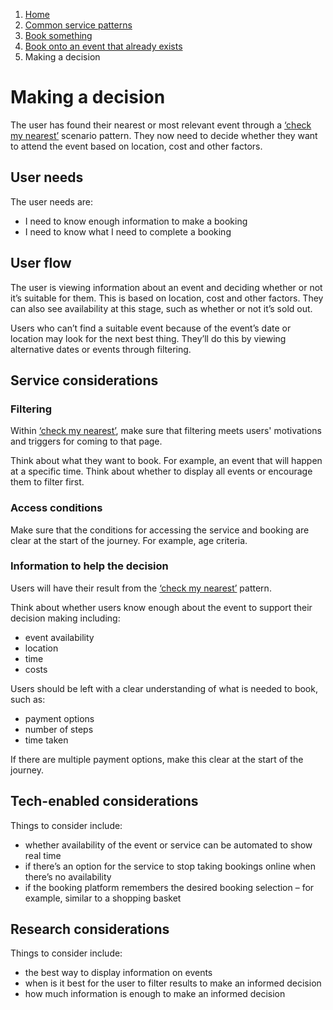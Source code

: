 1.  [Home](/docs/core/contents)
2.	[Common service patterns](/docs/documentation/core/common-service-patterns/overview)
3.  [Book something](/docs/documentation/core/common-service-patterns/service-patterns/book-something/overview.md)
4.  [Book onto an event that already exists](/docs/documentation/core/common-service-patterns/service-patterns/book-something/book-onto-an-event-that-already-exists/overview)
5.  Making a decision

# Making a decision
The user has found their nearest or most relevant event through a [‘check my nearest’](/docs/documentation/core/common-service-patterns/service-patterns/check-something/check-my-nearest/overview) scenario pattern. They now need to decide whether they want to attend the event based on location, cost and other factors. 

## User needs

The user needs are:

* I need to know enough information to make a booking
* I need to know what I need to complete a booking

## User flow

The user is viewing information about an event and deciding whether or not it’s suitable for them. This is based on location, cost and other factors. They can also see availability at this stage, such as whether or not it’s sold out.

Users who can’t find a suitable event because of the event’s date or location may look for the next best thing. They’ll do this by viewing alternative dates or events through filtering. 

## Service considerations

### Filtering

Within [‘check my nearest’](/docs/documentation/core/common-service-patterns/service-patterns/check-something/check-my-nearest/overview), make sure that filtering meets users' motivations and triggers for coming to that page.

Think about what they want to book. For example, an event that will happen at a specific time. Think about whether to display all events or encourage them to filter first.

### Access conditions

Make sure that the conditions for accessing the service and booking are clear at the start of the journey. For example, age criteria.

### Information to help the decision

Users will have their result from the [‘check my nearest’](/docs/documentation/core/common-service-patterns/service-patterns/check-something/check-my-nearest/overview) pattern.

Think about whether users know enough about the event to support their decision making including:

* event availability
* location
* time
* costs

Users should be left with a clear understanding of what is needed to book, such as:

* payment options
* number of steps
* time taken

If there are multiple payment options, make this clear at the start of the journey. 

## Tech-enabled considerations

Things to consider include:

* whether availability of the event or service can be automated to show real time
* if there’s an option for the service to stop taking bookings online when there’s no availability 
* if the booking platform remembers the desired booking selection – for example, similar to a shopping basket

## Research considerations

Things to consider include:

* the best way to display information on events
* when is it best for the user to filter results to make an informed decision
* how much information is enough to make an informed decision
